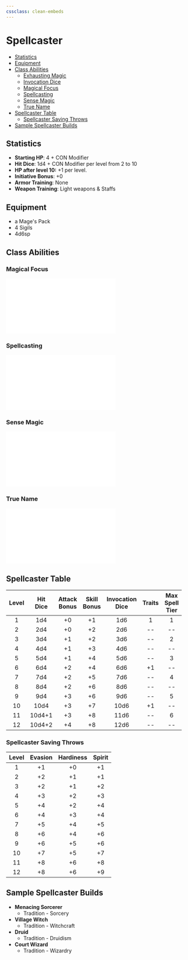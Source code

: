 ```yaml
---
cssclass: clean-embeds
---
```

# Spellcaster
- [Statistics](#Statistics)
- [Equipment](#Equipment)
- [Class Abilities](#Class%20Abilities)
	- [Exhausting Magic](#Exhausting%20Magic)
	- [Invocation Dice](#Invocation%20Dice)
	- [Magical Focus](#Magical%20Focus)
	- [Spellcasting](#Spellcasting)
	- [Sense Magic](#Sense%20Magic)
	- [True Name](#True%20Name)
- [Spellcaster Table](#Spellcaster%20Table)
	- [Spellcaster Saving Throws](#Spellcaster%20Saving%20Throws)
- [Sample Spellcaster Builds](#Sample%20Spellcaster%20Builds)


## Statistics
- **Starting HP**: 4 + CON Modifier
- **Hit Dice**: 1d4 + CON Modifier per level from 2 to 10
- **HP after level 10:** +1 per level.
- **Initiative Bonus**: +0
- **Armor Training**: None
- **Weapon Training**: Light weapons & Staffs

## Equipment
- a Mage's Pack
- 4 Sigils
- 4d6sp

## Class Abilities

### Magical Focus
![](classes/ClassAbilities.md#magical%20focus)

### Spellcasting
![](classes/ClassAbilities.md#spellcasting)

### Sense Magic
![](classes/ClassAbilities.md#sense%20magic)

### True Name
![](classes/ClassAbilities.md#true%20name)

## Spellcaster Table    
| Level | Hit<br/>Dice | Attack<br/>Bonus | Skill<br/>Bonus | Invocation<br/>Dice | Traits | Max<br/>Spell<br/>Tier |
|:-----:|:------------:|:----------------:|:---------------:|:-------------------:|:------:|:----------------------:|
|   1   |     1d4      |        +0        |       +1        |          1d6        |   1    |  1 |
|   2   |     2d4      |        +0        |       +2        |          2d6        |   --   | -- |
|   3   |     3d4      |        +1        |       +2        |          3d6        |   --   |  2 |
|   4   |     4d4      |        +1        |       +3        |          4d6        |   --   | -- |
|   5   |     5d4      |        +1        |       +4        |          5d6        |   --   |  3 |
|   6   |     6d4      |        +2        |       +4        |          6d6        |   +1   | -- |
|   7   |     7d4      |        +2        |       +5        |          7d6        |   --   |  4 |
|   8   |     8d4      |        +2        |       +6        |          8d6        |   --   | -- |
|   9   |     9d4      |        +3        |       +6        |          9d6        |   --   |  5 |
|  10   |     10d4     |        +3        |       +7        |         10d6        |   +1   | -- |
|  11   |    10d4+1    |        +3        |       +8        |         11d6        |   --   |  6 |
|  12   |    10d4+2    |        +4        |       +8        |         12d6        |   --   | -- |

### Spellcaster Saving Throws
| Level | Evasion | Hardiness | Spirit |
|:-----:|:-------:|:---------:|:------:|
|   1   |    +1   |     +0    |   +1   |
|   2   |    +2   |     +1    |   +1   |
|   3   |    +2   |     +1    |   +2   |
|   4   |    +3   |     +2    |   +3   |
|   5   |    +4   |     +2    |   +4   |
|   6   |    +4   |     +3    |   +4   |
|   7   |    +5   |     +4    |   +5   |
|   8   |    +6   |     +4    |   +6   |
|   9   |    +6   |     +5    |   +6   |
|  10   |    +7   |     +5    |   +7   |
|  11   |    +8   |     +6    |   +8   |
|  12   |    +8   |     +6    |   +9   |

## Sample Spellcaster Builds
- **Menacing Sorcerer** 
 	- Tradition - Sorcery
- **Village Witch**
 	- Tradition - Witchcraft
- **Druid**
  -  Tradition - Druidism
- **Court Wizard**
  - Tradition - Wizardry

